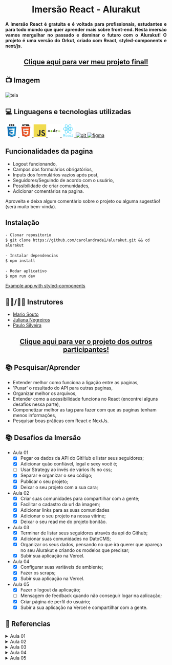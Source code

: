 <h1 align="center">Imersão React - Alurakut</h1>
<h4 align="justify">A Imersão React é gratuita e é voltada para profissionais, estudantes e para todo mundo que quer aprender mais sobre front-end. Nesta imersão vamos mergulhar no passado e dominar o futuro com o Alurakut! O projeto é uma versão do Orkut, criado com React, styled-components e next/js. </h4>

<h2 align="center"><a href="https://alurakut-cas.vercel.app/">Clique aqui para ver meu projeto final!</a></h2>


## 📺 Imagem

![tela](https://user-images.githubusercontent.com/65976843/126078583-331c5366-73f4-4cd9-a9a0-6faecfdfcc63.PNG)

## 💻 Linguagens e tecnologias utilizadas
<p align="left"> <a href="https://www.w3schools.com/css/" target="_blank"> <img src="https://raw.githubusercontent.com/devicons/devicon/master/icons/css3/css3-original-wordmark.svg" alt="css3" width="40" height="40"/> </a> <a href="https://www.w3.org/html/" target="_blank"> <img src="https://raw.githubusercontent.com/devicons/devicon/master/icons/html5/html5-original-wordmark.svg" alt="html5" width="40" height="40"/> </a> <a href="https://developer.mozilla.org/en-US/docs/Web/JavaScript" target="_blank"> <img src="https://raw.githubusercontent.com/devicons/devicon/master/icons/javascript/javascript-original.svg" alt="javascript" width="40" height="40"/> </a> <a href="https://nodejs.org" target="_blank"> <img src="https://raw.githubusercontent.com/devicons/devicon/master/icons/nodejs/nodejs-original-wordmark.svg" alt="nodejs" width="40" height="40"/> </a> <a href="https://reactjs.org/" target="_blank"> <img src="https://raw.githubusercontent.com/devicons/devicon/master/icons/react/react-original-wordmark.svg" alt="react" width="40" height="40"/> </a> <a href="https://git-scm.com/" target="_blank"> <img src="https://www.vectorlogo.zone/logos/git-scm/git-scm-icon.svg" alt="git" width="40" height="40"/> </a> <a href="https://www.figma.com/" target="_blank"> <img src="https://www.vectorlogo.zone/logos/figma/figma-icon.svg" alt="figma" width="40" height="40"/> </a> </p>

## Funcionalidades da pagina
  - Logout funcionando, 
  - Campos dos formulários obrigatórios, 
  - Inputs dos formulários vazios após post,
  - Seguidores/Seguindo de acordo com o usuário,
  - Possibilidade de criar comunidades,
  - Adicionar comentários na pagina.   

Aproveita e deixa algum comentário sobre o projeto ou alguma sugestão!(será muito bem-vinda).

## Instalação

    - Clonar repositorio
    $ git clone https://github.com/carolandrade1/alurakut.git && cd alurakut

    - Instalar dependencias
    $ npm install

    - Rodar aplicativo
    $ npm run dev

<a href="styled-components.md">Example app with styled-components</a>

## 👩‍🏫/👨‍🏫 Instrutores

- <a href="https://twitter.com/omariosouto">Mario Souto</a> <br>
- <a href="https://twitter.com/juunegreiros">Juliana Negreiros</a> <br>
- <a href="https://twitter.com/paulo_caelum">Paulo Silveira</a> <br>

<h2 align="center"><a href="https://github.com/alura-challenges/alurakut">Clique aqui para ver o projeto dos outros participantes!</a></h2>

## 📚 Pesquisar/Aprender

  - Entender melhor como funciona a ligação entre as paginas,
  - 'Puxar' o resultado do API para outras paginas,
  - Organizar melhor os arquivos,
  - Entender como a acessibilidade funciona no React (encontrei alguns desafios nessa parte),
  - Componetizar melhor as tag para fazer com que as paginas tenham menos informações,
  - Pesquisar boas práticas com React e NextJs.
  
## 📚 Desafios da Imersão
  - Aula 01
    - [x] Pegar os dados da API do GitHub e listar seus seguidores;
    - [x] Adicionar quão confiável, legal e sexy você é;
    - [ ] Usar Strategy ao invés de vários ifs no css;
    - [x] Separar e organizar o seu código;
    - [x] Publicar o seu projeto;
    - [x] Deixar o seu projeto com a sua cara;
  - Aula 02
    - [x] Criar suas comunidades para compartilhar com a gente;
    - [x] Facilitar o cadastro da url da imagem;
    - [x] Adicionar links para as suas comunidades
    - [x] Adicionar o seu projeto na nossa vitrine;
    - [x] Deixar o seu read me do projeto bonitão.
  - Aula 03
    - [x] Terminar de listar seus seguidores através da api do Github;
    - [x] Adicionar suas comunidades no DatoCMS;
    - [x] Organizar os seus dados, pensando no que irá querer que apareça no seu Alurakut e criando os modelos que precisar;
    - [x] Subir sua aplicação na Vercel.
  - Aula 04
    - [x] Configurar suas variáveis de ambiente;
    - [x] Fazer os scraps;
    - [x] Subir sua aplicação na Vercel.
  - Aula 05
    - [x] Fazer o logout da aplicação;
    - [ ] Mensagem de feedback quando não conseguir logar na aplicação;
    - [x] Criar página de perfil do usuário;
    - [x] Subir a sua aplicação na Vercel e compartilhar com a gente.

## 📂 Referencias
  <details>
    <summary>Aula 01</summary>
      - <a href="https://pt-br.reactjs.org/docs/create-a-new-react-app.html#recommended-toolchains">React</a> <br>
      - <a href="https://www.youtube.com/watch?v=S-jqd6WZ7M0">Mario Souto - Strategy Pattern</a> <br>
      - <a href="https://www.youtube.com/watch?v=85vJXFpXLQw">Mario Souto - Pegando dados de uma API com React</a> <br>
      - <a href="https://www.youtube.com/watch?v=-kVnp3fg-v4">Mario Souto - O sistema de rotas do NextJS, principais dúvidas</a> <br>
      - <a href="https://www.youtube.com/watch?v=yMRSDdifGW8">Mario Souto - Linter</a> <br>
      - <a href="https://www.youtube.com/watch?v=Cu-HP-gvggg">Mario Souto - Centralizar conteúdo na tela</a> <br>
      - <a href="https://cssgridgarden.com/">CSS Grid Garden</a> <br>
      - <a href="https://www.youtube.com/watch?v=UBAX-13g8OM">Rafaella Ballerini - Como usar git e github na prática</a> <br>
  </details>
  <details>
    <summary>Aula 02</summary>
      - <a href="https://www.youtube.com/watch?v=yMRSDdifGW8&t=2s">Mario Souto - Github Pro + Eslint</a> <br>
      - <a href="https://www.youtube.com/watch?v=jOAU81jdi-c&list=PLTcmLKdIkOWmeNferJ292VYKBXydGeDej">Criando Flappy Bird com JavaScript - Mario Souto</a> <br>
      - <a href="https://www.youtube.com/watch?v=JbzcLKiTThk">Aprender forEach e map - Mario Souto</a> <br>
  </details>
  <details>
    <summary>Aula 03</summary>
      - <a href="https://www.youtube.com/watch?v=aiZSAn_2SJc">O que é Wordpress</a> <br>
      - <a href="https://www.youtube.com/watch?v=IZi6nogysRM">Mario Souto - O que é um CMS</a> <br>
  </details>
  <details>
    <summary>Aula 04</summary>
      - <a href="https://www.youtube.com/watch?v=RLP9MixVZvw&t">Ju Negreiros - Hello World com GraphQL</a> <br>
      - <a href="https://medium.com/@omariosouto/entendendo-como-fazer-ajax-com-a-fetchapi-977ff20da3c6">Como fazer ajax</a> <br>
      - <a href="https://www.youtube.com/watch?v=IZi6nogysRM&t">Mario Souto - O que é um CMS?</a> <br>
      - <a href="https://www.youtube.com/watch?v=BP2KQtCyzo8">Mario Souto - Variáveis de ambiente e segurança</a> <br>
  </details>
  <details>
    <summary>Aula 05</summary>
      - <a href="https://www.youtube.com/watch?v=x5Hs8kXlktM&t">Mario Souto - Rotas Next</a> <br>
      - <a href="https://www.youtube.com/watch?v=zSl_n-9yGRs">Mario Souto - Cookies e LocalStorage</a> <br>
      - <a href="https://www.youtube.com/watch?v=76eEzmx3irs">Mario Souto - SEO, Performance e Segurança no Front End</a> <br>
      - <a href="https://www.alura.com.br/artigos/como-funciona-o-import-e-export-do-javascript">Post - Como funciona import e export do Javascript</a> <br>
      - <a href="https://reactrouter.com/web/guides/quick-start">React Router DOM</a> <br>
      - <a href="https://www.postman.com/">Postman</a> <br>
      - <a href="https://www.youtube.com/watch?v=f8a-qwKC5yk">Ju Negreiros - Destructuring</a> <br>
  </details>
